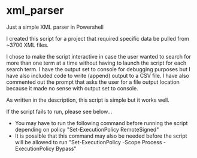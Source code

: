 # xml_parser
Just a simple XML parser in Powershell

I created this script for a project that required specific data be pulled from ~3700 XML files.

I chose to make the script interactive in case the user wanted to search for more than one term at a time without having to launch the script for each search term.  I have the output set to console for debugging purposes but I have also included code to write (append) output to a CSV file.  I have also commented out the prompt that asks the user for a file output location because it made no sense with output set to console.

As written in the description, this script is simple but it works well.

If the script fails to run, please see below...
- You may have to run the following command before running the script depending on policy "Set-ExecutionPolicy RemoteSigned"
- It is possible that this command may also be needed before the script will be allowed to run "Set-ExecutionPolicy -Scope Process -ExecutionPolicy Bypass"

